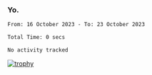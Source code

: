 ### Yo.

<!--START_SECTION:waka-->

```txt
From: 16 October 2023 - To: 23 October 2023

Total Time: 0 secs

No activity tracked
```

<!--END_SECTION:waka-->

[![trophy](https://github-profile-trophy.vercel.app/?username=njammy&row=2&column=3&theme=juicyfresh)](https://github.com/ryo-ma/github-profile-trophy)
